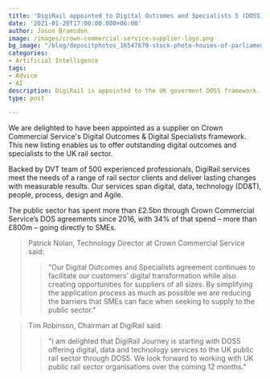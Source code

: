 ```yaml
---
title: 'DigiRail appointed to Digital Outcomes and Specialists 5 (DOS5)'
date: '2021-01-20T17:00:00.000+06:00'
author: Jason Bramsden
image: /images/crown-commercial-service-supplier-logo.png
bg_image: "/blog/depositphotos_16547679-stock-photo-houses-of-parliament-and-big.jpg"
categories:
- Artificial Intelligence
tags:
- Advice
- AI
description: DigiRail is appointed to the UK goverment DOS5 framework.
type: post

---
```

We are delighted to have been appointed as a supplier on Crown Commercial Service's Digital Outcomes & Digital Specialists framework.
This new listing enables us to offer outstanding digital outcomes and specialists to the UK rail sector.

Backed by DVT team of 500 experienced professionals, DigiRail services meet the needs of a range of rail sector clients and deliver lasting changes with measurable results. Our services span digital, data, technology (DD&T), people, process, design and Agile.

The public sector has spent more than £2.5bn through Crown Commercial Service’s DOS agreements since 2016, with 34% of that spend – more than £800m – going directly to SMEs.

>Patrick Nolan, Technology Director at Crown Commercial Service said:
> >"Our Digital Outcomes and Specialists agreement continues to facilitate our customers’ digital transformation while also creating opportunities for suppliers of all sizes. By simplifying the application process as much as possible we are reducing the barriers that SMEs can face when seeking to supply to the public sector."

>Tim Robinson, Chairman at DigiRail said:
> >"I am delighted that DigiRail Journey is starting with DOS5 offering digital, data and technology services to the UK public rail sector through DOS5. We look forward to working with UK public rail sector organisations over the coming 12 months."

